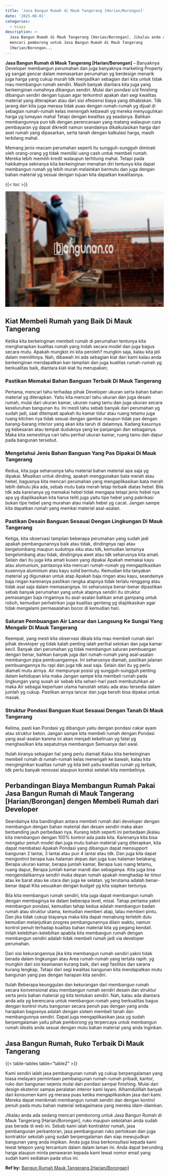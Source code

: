 ```yaml
---
title: 'Jasa Bangun Rumah di Mauk Tangerang [Harian/Borongan]'
date: '2025-06-01'
categories:
  - biaya
description: >-
  Jasa Bangun Rumah di Mauk Tangerang [Harian/Borongan]. Jikalau anda ada sedang
  mencari pemborong untuk Jasa Bangun Rumah di Mauk Tangerang
  [Harian/Borongan...
---
```


**Jasa Bangun Rumah di Mauk Tangerang \[Harian/Borongan\]** – Banyaknya Developer membangun perumahan dan juga banyaknya marketing Property yg sangat gencar dalam memasarkan perumahan yg berdesign menarik juga harga yang cukup murah tdk menjadikan sebagian dari kita untuk tidak mau membangun rumah sendiri. Masih banyak diantara kita juga yang berkeinginan rumahnya dibangun sendiri. Mulai dari pondasi s/d finishing dibangun sendiri dengan tujuan agar terkontrol apakah dari segi kwalitas material yang diterapkan atau dari sisi efesiensi biaya yang dihabiskan. Tdk jarang dari kita juga merasa tidak puas dengan rumah-rumah yg dijual di sebagian rumah-rumah kelas menengah kebawah yg mereka menyuguhkan harga yg lumayan mahal Tetapi dengan kwalitas yg seadanya. Bahkan membangunnya pun tdk dengan perencanaan yang matang walaupun cara pembayaran yg dapat dikredit namun seandainya dikalkulasikan harga dari aset rumah yang dipasarkan, serta tanah dengan kalkulasi harga, masih terbilang mahal.

Memang jenis-macam perumahan seperti itu sungguh-sungguh diminati oleh orang-orang yg tidak memiliki uang cash untuk membeli rumah. Mereka lebih memilih kredit walaupun terhitung mahal. Tetapi pada hakikatnya sekiranya kita berkeinginan menahan diri tentunya kita dapat membangun rumah yg lebih murah melainkan bermutu dan juga dengan bahan material yg sesuai dengan tujuan kita dapatkan kwalitasnya.

{{< toc >}}

![Jasa Bangun Rumah di Mauk Tangerang [Harian/Borongan]](/images/borong-bangunan-34.png)

## Kiat Membeli Rumah yang Baik Di Mauk Tangerang

Ketika kita berkeinginan membeli rumah di perumahan tentunya kita mengharapkan kualitas rumah yang indah secara model dan juga bagus secara mutu. Apakah mungkin ini kita peroleh? mungkin saja, kalau kita jeli dalam memilihnya. Nah, dibawah ini ada sebagian kiat dari kami kalau anda berkeinginan mendapatkan kan tampilan dan juga kualitas rumah-rumah yg berkualitas baik, diantara kiat-kiat Itu merupakan;

### Pastikan Memakai Bahan Banguan Terbaik Di Mauk Tangerang

Pertama, mencari tahu terhadap pihak Developer ukuran serta bahan bahan material yg diterapkan. Yaitu kita mencari tahu ukuran dan juga desain rumah, mulai dari ukuran kamar, ukuran ruang tamu dan juga ukuran secara keseluruhan bangunan itu. Ini mesti tahu sebab banyak dari perumahan yg sudah jadi, saat ditempati apakah itu kamar tidur atau ruang tetamu juga ruang kitchen nya tidak sesuai dengan gambar maupun tidak pas dengan barang-barang interior yang akan kita taruh di dalamnya. Kadang kasurnya yg kebesaran atau tempat duduknya yang ke panjangan dan sebagainya. Maka kita semestinya cari tahu perihal ukuran kamar, ruang tamu dan dapur pada bangunan tersebut.

### Mengetahui Jenis Bahan Banguan Yang Pas Dipakai Di Mauk Tangerang

Kedua, kita juga seharusnya tahu material bahan material apa saja yg dipakai. Misalkan untuk dinding, apakah menggunakan bata merah atau hebel, bagusnya kita mencari perumahan yang mengaplikasikan bata merah lebih dahulu jika ada, sebab mutu bata merah tetap terbaik diatas hebel. Bila tdk ada karenanya yg memakai hebel tidak mengapa tetapi jenis hebel nya apa yg diaplikasikan kita harus teliti juga yaitu tipe hebel yang pabrikasi bukan tipe hebel yang murahan atau malah hebel yg cacat. Jangan sampe kita dapatkan rumah yang memkai material asal-asalan.

### Pastikan Desain Banguan Sesauai Dengan Lingkungan Di Mauk Tangerang

Ketiga, kita observasi tampilan beberapa perumahan yang sudah jadi apakah pembangunannya baik atau tidak, dindingnya rapi atau bergelombang maupun sudutnya siku atau tdk, kemudian lantainya bergelombang atau tidak, dindingnya awet atau tdk seharusnya kita amati. Selain dari itu juga kita amati kusen yang dipakai Apakah memakai kayu atau alumunium, pantasnya kita mencari rumah-rumah yg mengaplikasikan kusennya aluminium atau kayu solid bermutu. Kemudian kita tanyakan material yg digunakan untuk atap Apakah baja ringan atau kayu, seandainya baja ringan karenanya pastikan rangka atapnya tidak terlalu renggang atau tidak asal saja dalam memasangnya. Ini seharusnya benar-benar dipastikan sebab banyak perumahan yang untuk atapnya sendiri itu struktur pemasangan baja ringannya itu asal-asalan bahkan amat gampang untuk roboh, kemudian perhatrikan juga kualitas genteng yg diaplikasikan agar tidak mengalami permasalahan bocor di kemudian hari.

### Saluran Pembuangan Air Lancar dan Langsung Ke Sungai Yang Mengalir Di Mauk Tangerang

Keempat, yang mesti kita observasi dikala kita mau membeli rumah dari pihak developer yg tidak kalah penting ialah perihal selokan dan juga kamar kecil. Banyak dari perumahan yg tidak membangun saluran pembuangan dengan benar, bahkan banyak juga dari rumah-rumah yang asal-asalan membangun pipa pembuangannya. Ini seharusnya diamati, pastikan jalanan pembuangannya itu rapi dan juga tdk asal saja. Selain dari itu yg perlu diamati mutu airnya. Air mempunyai posisi yg sungguh-sungguh penting dalam kehidupan kita maka Jangan sampe kita membeli rumah pada lingkungan yang susah air sebab kita sehari-hari pasti membutuhkan air maka Air sebagai keperluan utama haruslah selalu ada atau tersedia dalam jumlah yg cukup. Pastikan airnya lancar dan juga bersih bisa dipakai untuk masak.

### Struktur Pondasi Banguan Kuat Sesauai Dengan Tanah Di Mauk Tangerang

Kelima, pasti kan Pondasi yg dibangun yaitu dengan pondasi cakar ayam atau struktur beton. Jangan sampe kita membeli rumah dengan Pondasi yang asal-asalan karena ini akan menjadi kekeliruan yg fatal yg menghasilkan kita sepatutnya membangun Semuanya dari awal.

Itulah kiranya sebagian hal yang perlu diamati Kalau kita berkeinginan membeli rumah di rumah-rumah kelas menengah ke bawah, kalau kita menginginkan kualitas rumah yg kita beli yaitu kwalitas rumah yg terbaik, tdk perlu banyak renovasi ataupun koreksi setelah kita membelinya.

## Perbandingan Biaya Membangun Rumah Pakai Jasa Bangun Rumah di Mauk Tangerang \[Harian/Borongan\] dengen Membeli Rumah dari Developer

Seandainya kita bandingkan antara membeli rumah dari developer dengan membangun dengan bahan material dan desain sendiri maka akan berbanding jauh perbedaan nya. Kurang lebih seperti ini perbedaan jikalau kita membangun dengan 100% kontrol ada pada kita. Karenanya kita bisa mengatur penuh model dan juga mutu bahan material yang diterapkan, kita dapat membatasi Apakah Pondasi yang dibangun dapat mensupport bangunan 2 lantai, 3 lantai atau pun 4 lantai atau tdk. Dan juga kita dapat mengontrol berapa luas halaman depan dan juga luas halaman belakang. Berapa ukuran kamar, berapa jumlah kamar, Berapa luas ruang tetamu, ruang dapur, Berapa jumlah kamar mandi dan sebagainya. Kita juga bisa mengendalikannya sendiri muka depan rumah apakah menghadap ke timur atau ke barat atau ke utara dan juga ke selatan. yg terutama adalah benar-benar dapat Kita sesuaikan dengan budget yg kita siapkan tentunya.

Bila kita membangun rumah sendiri, kita juga dapat membangun rumah dengan membaginya ke dalam beberapa level, misal. Tahap pertama yakni membangun pondasi, kemudian tahap kedua adalah membangun badan rumah atau struktur utama, kemudian memberi atap, lalau memberi pintu. Dan jika tidak cukup biayanya maka kita dapat menabung terlebih dulu kemudian melanjutkan progres pembangunannya dilain waktu, namun kontrol penuh terhadap kualitas bahan material kita yg pegang kendali. Inilah kelebihan-kelebihan apabila kita membangun rumah dengan membangun sendiri adalah tidak membeli rumah jadi via developer perumahan.

Dari sisi kekurangannya jika kita membangun rumah sendiri yakni tidak berada dalam lingkungan atau Area rumah-rumah yang tertata rapih. yg mungkin dari sisi keamanan kurang baik, dari segi fasilitas dan sarana kurang lengkap, Tetapi dari segi kwalitas bangunan kita mendapatkan mutu bangunan yang pas dengan harapan kita sendiri.

Itulah Beberapa keunggulan dan kekurangan dari membangun rumah secara konvensional atau membangun rumah sendiri desain dan struktur serta jenis bahan material yg kita tentukan sendiri. Nah, kalau ada diantara anda ada yg berencana untuk membangun rumah yang berkualitas bagus dengan kontrol mutu bangunan secara penuh pas dengan yang anda harapkan bagusnya adalah dengan sistem membeli tanah dan membangunnya sendiri. Dapat juga mengaplikasikan jasa yg sudah berpengalaman yaitu pihak pemborong yg terpercaya untuk membangun rumah idealis anda sesuai dengan mutu bahan material yang anda inginkan.

## Jasa Bangun Rumah, Ruko Terbaik Di Mauk Tangerang

{{< table-tables table="table2" >}}

Kami sendiri ialah jasa pembangunan rumah yg cukup berpengalaman yang biasa melayani permintaan pembangunan rumah-rumah pribadi, kantor, ruko dan bangunan sejenis mulai dari pondasi sampai finishing. Mulai dari design eksterior sampai peralatan interior kami layani. Alhamdulillah banyak dari konsumen kami yg merasa puas ketika mengaplikasikan jasa dari kami. Mereka dapat menikmati membangun rumah sendiri dan dengan kontrol penuh pada mutu bahan material sebagaimana yang mereka idam-idamkan.

Jikalau anda ada sedang mencari pemborong untuk Jasa Bangun Rumah di Mauk Tangerang \[Harian/Borongan\], ruko maupun sekolahan anda sudah pas berada di web ini. Sebab kami ialah kontraktor rumah, jasa pembangunan perkantoran, jasa pembangunan ruko pertokoan dan juga kontraktor sekolah yang sudah berpengalaman dan siap mewujudkan bangunan yang anda impikan. Anda juga bisa berkonsultasi kepada kami lewat telepon yang tercantum dalam dalam laman ini. Anda dapat berunding harga ataupun minta penawaran kepada kami lewat nomor email yang sudah kami sediakan pada situs ini.

**Ref by:** [Bangun Rumah Mauk Tangerang [Harian/Borongan]](https://id.wikipedia.org/wiki/Bangun)
